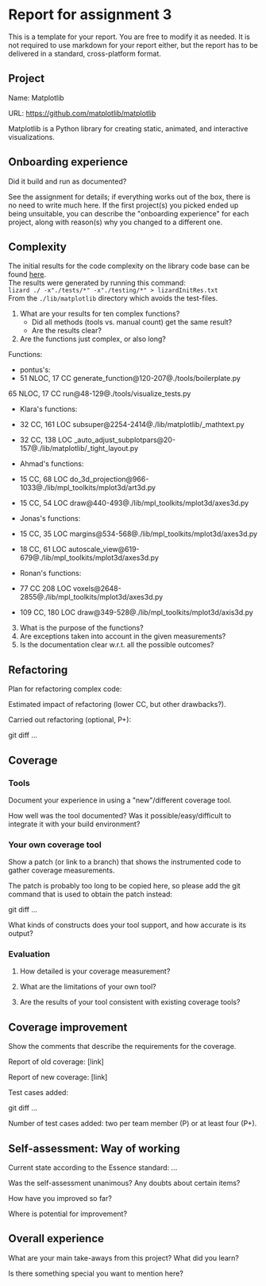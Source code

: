 # Report for assignment 3

This is a template for your report. You are free to modify it as needed.
It is not required to use markdown for your report either, but the report
has to be delivered in a standard, cross-platform format.

## Project

Name: Matplotlib

URL: https://github.com/matplotlib/matplotlib

Matplotlib is a Python library for creating static, animated, and interactive visualizations.

## Onboarding experience

Did it build and run as documented?
    
See the assignment for details; if everything works out of the box,
there is no need to write much here. If the first project(s) you picked
ended up being unsuitable, you can describe the "onboarding experience"
for each project, along with reason(s) why you changed to a different one.


## Complexity

The initial results for the code complexity on the library code base can be found [here](./lib/matplotlib/lizardInitRes.txt).  
The results were generated by running this command:  
`lizard ./ -x"./tests/*" -x"./testing/*" > lizardInitRes.txt`  
From the `./lib/matplotlib` directory which avoids the test-files. 


1. What are your results for ten complex functions?
   * Did all methods (tools vs. manual count) get the same result?
   * Are the results clear?
2. Are the functions just complex, or also long?

Functions: 
* pontus's:
* 51 NLOC, 17 CC generate_function@120-207@./tools/boilerplate.py

65 NLOC, 17 CC run@48-129@./tools/visualize_tests.py
* Klara's functions:

* 32 CC, 161 LOC subsuper@2254-2414@./lib/matplotlib/_mathtext.py
* 32 CC, 138 LOC _auto_adjust_subplotpars@20-157@./lib/matplotlib/_tight_layout.py

* Ahmad's functions:
* 15 CC, 68 LOC do_3d_projection@966-1033@./lib/mpl_toolkits/mplot3d/art3d.py
* 15 CC, 54 LOC draw@440-493@./lib/mpl_toolkits/mplot3d/axes3d.py

* Jonas's functions:
* 15 CC, 35 LOC margins@534-568@./lib/mpl_toolkits/mplot3d/axes3d.py
* 18 CC, 61 LOC autoscale_view@619-679@./lib/mpl_toolkits/mplot3d/axes3d.py

* Ronan's functions:
* 77 CC 208 LOC voxels@2648-2855@./lib/mpl_toolkits/mplot3d/axes3d.py
* 109 CC, 180 LOC draw@349-528@./lib/mpl_toolkits/mplot3d/axis3d.py




3. What is the purpose of the functions?
4. Are exceptions taken into account in the given measurements?
5. Is the documentation clear w.r.t. all the possible outcomes?

## Refactoring

Plan for refactoring complex code:

Estimated impact of refactoring (lower CC, but other drawbacks?).

Carried out refactoring (optional, P+):

git diff ...

## Coverage

### Tools

Document your experience in using a "new"/different coverage tool.

How well was the tool documented? Was it possible/easy/difficult to
integrate it with your build environment?

### Your own coverage tool

Show a patch (or link to a branch) that shows the instrumented code to
gather coverage measurements.

The patch is probably too long to be copied here, so please add
the git command that is used to obtain the patch instead:

git diff ...

What kinds of constructs does your tool support, and how accurate is
its output?

### Evaluation

1. How detailed is your coverage measurement?

2. What are the limitations of your own tool?

3. Are the results of your tool consistent with existing coverage tools?

## Coverage improvement

Show the comments that describe the requirements for the coverage.

Report of old coverage: [link]

Report of new coverage: [link]

Test cases added:

git diff ...

Number of test cases added: two per team member (P) or at least four (P+).

## Self-assessment: Way of working

Current state according to the Essence standard: ...

Was the self-assessment unanimous? Any doubts about certain items?

How have you improved so far?

Where is potential for improvement?

## Overall experience

What are your main take-aways from this project? What did you learn?

Is there something special you want to mention here?
